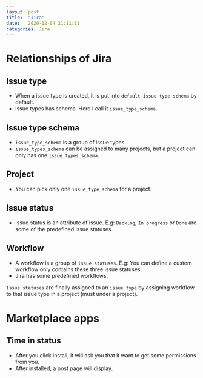 ```yaml
---
layout: post
title:  "Jira"
date:   2020-12-04 21:11:11
categories: Jira
---
```


# Relationships of Jira
## Issue type
* When a issue type is created, it is put into `default issue type schema` by default. 
* issue types has schema. Here I call it `issue_type_schema`.

## Issue type schema
* `issue_type_schema` is a group of issue types.
* `issue_types_schema` can be assigned to many projects, 
  but a project can only has one `issue_types_schema`.

## Project
* You can pick only one `issue_type_schema` for a project.

## Issue status
* Issue status is an attribute of issue. E.g: `Backlog`, `In progress` or `Done` are some of the predefined issue statuses.

## Workflow
* A workflow is a group of `issue statuses`. E.g: You can define a custom workflow only contains these three issue statuses.
* Jira has some predefined workflows.

`Issue statuses` are finally assigned to an `issue type` by assigning workflow to that issue type in a project (must under a project).

# Marketplace apps
## Time in status
* After you click install, it will ask you that it want to get some permissions from you.
* After installed, a post page will display.
